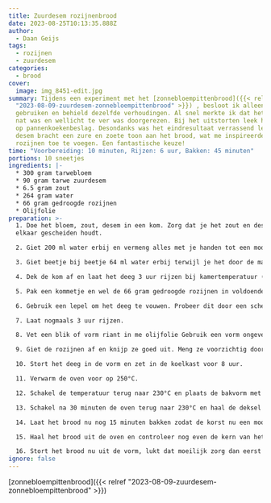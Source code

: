 ```yaml
---
title: Zuurdesem rozijnenbrood
date: 2023-08-25T10:13:35.888Z
author:
  - Daan Geijs
tags:
  - rozijnen
  - zuurdesem
categories:
  - brood
cover:
  image: img_8451-edit.jpg
summary: Tijdens een experiment met het [zonnebloempittenbrood]({{< relref
  "2023-08-09-zuurdesem-zonnebloempittenbrood" >}}) , besloot ik alleen bloem te
  gebruiken en behield dezelfde verhoudingen. Al snel merkte ik dat het deeg erg
  nat was en wellicht te ver was doorgerezen. Bij het uitstorten leek het bijna
  op pannenkoekenbeslag. Desondanks was het eindresultaat verrassend lekker. De
  desem bracht een zure en zoete toon aan het brood, wat me inspireerde om
  rozijnen toe te voegen. Een fantastische keuze!
time: "Voorbereiding: 10 minuten, Rijzen: 6 uur, Bakken: 45 minuten"
portions: 10 sneetjes
ingredients: |-
  * 300 gram tarwebloem
  * 90 gram tarwe zuurdesem
  * 6.5 gram zout
  * 264 gram water
  * 66 gram gedroogde rozijnen
  * Olijfolie
preparation: >-
  1. Doe het bloem, zout, desem in een kom. Zorg dat je het zout en desem van
  elkaar gescheiden houdt.

  2. Giet 200 ml water erbij en vermeng alles met je handen tot een modderachtige massa, je kan hier ook prima een staande mixer voor gebruiken.

  3. Giet beetje bij beetje 64 ml water erbij terwijl je het door de massa mengt (inwassen).

  4. Dek de kom af en laat het deeg 3 uur rijzen bij kamertemperatuur (20°C).

  5. Pak een kommetje en wel de 66 gram gedroogde rozijnen in voldoende water.

  6. Gebruik een lepel om het deeg te vouwen. Probeer dit door een scheppende beweging te maken. 

  7. Laat nogmaals 3 uur rijzen.

  8. Vet een blik of vorm riant in me olijfolie Gebruik een vorm ongeveer 1.7 liter die af te sluiten is. Twijfel je over de inhoud, vul dan je vorm met water en giet deze vervolgens in een maatbeker. Zo weet je snel wat de inhoud van je vorm is. Zelf heb ik een 1/6 gastronormbak gebruikt van 100mm.

  9. Giet de rozijnen af en knijp ze goed uit. Meng ze voorzichtig door het deeg met dezelfde beweging als stap 6. Ik vang meestal het water op en bewaar dit in de koelkast. Het is namelijk enorm lekker gezoet water dat ik gebruik om bij een stoof of curry toe te voegen.

  10. Stort het deeg in de vorm en zet in de koelkast voor 8 uur.

  11. Verwarm de oven voor op 250°C.

  12. Schakel de temperatuur terug naar 230°C en plaats de bakvorm met een hitte bestendige deksel in de oven. De deksel zorgt ervoor dat er genoeg vocht rondom het brood zit om nog mooi te rijzen. Heb je geen deksel, gebruik dan je stoomfunctie in de oven of plaats een bakje met water van te voren in je oven.

  13. Schakel na 30 minuten de oven terug naar 230°C en haal de deksel van je vorm.

  14. Laat het brood nu nog 15 minuten bakken zodat de korst nu een mooie goudbruine kleur krijgt. Het brood heeft nu een totaal van 45 minuten in de oven gestaan. 

  15. Haal het brood uit de oven en controleer nog even de kern van het brood, is die meer dan 97°C dan is je brood gaar.

  16. Stort het brood nu uit de vorm, lukt dat moeilijk zorg dan eerst dat je met een spatel de zijkanten een beetje loswrikt.
ignore: false
---
```

[zonnebloempittenbrood]({{< relref "2023-08-09-zuurdesem-zonnebloempittenbrood" >}})
